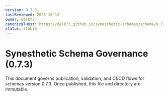 ```yaml
---
version: 0.7.3
lastReviewed: 2025-10-12
owner: delk73
canonicalHost: https://delk73.github.io/synesthetic-schemas/schema/0.7.3/
status: stable
---
```


# Synesthetic Schema Governance (0.7.3)

This document governs publication, validation, and CI/CD flows for schemas version 0.7.3. Once published, this file and directory are immutable.